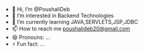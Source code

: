 - 👋 Hi, I’m @PoushaliDeb
- 👀 I’m interested in Backend Technologies
- 🌱 I’m currently learning JAVA,SERVLETS,JSP,JDBC
- 📫 How to reach me poushalideb20@gmail.com
- 😄 Pronouns: ...
- ⚡ Fun fact: ...

<!---
PoushaliDeb/PoushaliDeb is a ✨ special ✨ repository because its `README.md` (this file) appears on your GitHub profile.
You can click the Preview link to take a look at your changes.
--->
